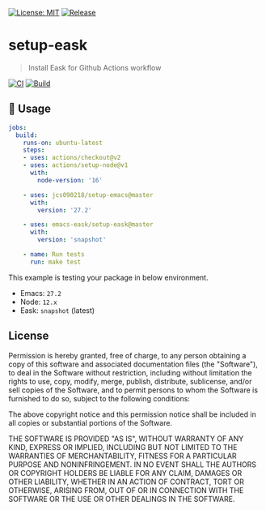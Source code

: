 [![License: MIT](https://img.shields.io/badge/License-MIT-green.svg)](https://opensource.org/licenses/MIT)
[![Release](https://img.shields.io/github/release/emacs-eask/setup-eask.svg?logo=github)](https://github.com/emacs-eask/setup-eask/releases/latest)

# setup-eask
> Install Eask for Github Actions workflow

[![CI](https://github.com/emacs-eask/setup-eask/actions/workflows/test.yml/badge.svg)](https://github.com/emacs-eask/setup-eask/actions/workflows/test.yml)
[![Build](https://github.com/emacs-eask/setup-eask/actions/workflows/build.yml/badge.svg)](https://github.com/emacs-eask/setup-eask/actions/workflows/build.yml)

## 🔨 Usage

```yml
jobs:
  build:
    runs-on: ubuntu-latest
    steps:
    - uses: actions/checkout@v2
    - uses: actions/setup-node@v1
      with:
        node-version: '16'

    - uses: jcs090218/setup-emacs@master
      with:
        version: '27.2'

    - uses: emacs-eask/setup-eask@master
      with:
        version: 'snapshot'

    - name: Run tests
      run: make test
```

This example is testing your package in below environment.

* Emacs: `27.2`
* Node: `12.x`
* Eask: `snapshot` (latest)

## License

Permission is hereby granted, free of charge, to any person obtaining a copy
of this software and associated documentation files (the "Software"), to deal
in the Software without restriction, including without limitation the rights
to use, copy, modify, merge, publish, distribute, sublicense, and/or sell
copies of the Software, and to permit persons to whom the Software is
furnished to do so, subject to the following conditions:

The above copyright notice and this permission notice shall be included in all
copies or substantial portions of the Software.

THE SOFTWARE IS PROVIDED "AS IS", WITHOUT WARRANTY OF ANY KIND, EXPRESS OR
IMPLIED, INCLUDING BUT NOT LIMITED TO THE WARRANTIES OF MERCHANTABILITY,
FITNESS FOR A PARTICULAR PURPOSE AND NONINFRINGEMENT. IN NO EVENT SHALL THE
AUTHORS OR COPYRIGHT HOLDERS BE LIABLE FOR ANY CLAIM, DAMAGES OR OTHER
LIABILITY, WHETHER IN AN ACTION OF CONTRACT, TORT OR OTHERWISE, ARISING FROM,
OUT OF OR IN CONNECTION WITH THE SOFTWARE OR THE USE OR OTHER DEALINGS IN THE
SOFTWARE.

